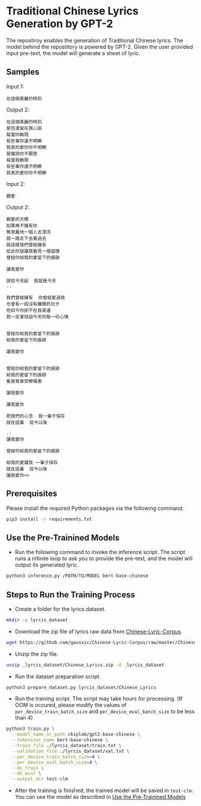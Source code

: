 # Traditional Chinese Lyrics Generation by GPT-2

The repostiroy enables the generation of Traditional Chinese lyrics. The model behind the repostitory is powered by GPT-2. Given the user provided input pre-text, the model will generate a sheet of lyric.

## Samples

Input 1:

```
在這個美麗的時刻
```

Output 2:

```
在這個美麗的時刻
是否還留在我心田
每當你齣現
有些事你還不明瞭
我真的愛你你不明瞭
是誰說你不願意
每當我齣現
有些事你還不明瞭
我真的愛你你不明瞭
```

Input 2:
```
親愛
```

Output 2:
```
親愛的方嚮
如果再不擁有你
無意義地一個人去漂流
就一路走下去看過去
就這樣我們曾經擁有
從此你就讓我看見一個迴憶
曾經你給我的愛留下的痕跡

讓我愛你

就從今天起  我就是今天
..

我們曾經擁有  你曾經愛過我
也曾有一段沒有離開的日子
但如今你卻不在我身邊
我一定會找迴今天的每一份心情


曾經你給我的愛留下的痕跡
給我的愛留下的痕跡

讓我愛你


曾經你給我的愛留下的痕跡
給我的愛留下的痕跡
隻是我承受瞭傷害

讓我愛你

讓我愛你

把我們的心念  我一輩子保存
就在這裏  從今以後

..
讓我愛你

曾經你給我的愛留下的痕跡

給我的愛讓我 一輩子保存
就在這裏  從今以後
讓我愛你<>
```

## Prerequisites

Please install the required Python packages via the following command:

```bash
pip3 install -r requirements.txt
```

## Use the Pre-Trainined Models

* Run the following command to invoke the inference script. The script runs a infinite loop to ask you to provide the pre-text, and the model will output its generated lyric.

```bash
python3 inference.py /PATH/TO/MODEL bert-base-chinese
```

## Steps to Run the Training Process

* Create a folder for the lyrics dataset.

```bash
mkdir -p lyrcis_dataset
```
* Download the zip file of lyrics raw data from [Chinese-Lyric-Corpus](https://github.com/gaussic/Chinese-Lyric-Corpus).

```bash
wget https://github.com/gaussic/Chinese-Lyric-Corpus/raw/master/Chinese_Lyrics.zip -O lyrcis_dataset/Chinese_Lyrics.zip
```

* Unzip the zip file.

```bash
unzip _lyrcis_dataset/Chinese_Lyrics.zip -d _lyrcis_dataset
```

* Run the dataset preparation script.

```bash
python3 prepare_dataset.py lyrcis_dataset/Chinese_Lyrics
```

* Run the training script. The script may take hours for processing. (If OOM is occured, please modify the values of `per_device_train_batch_size` and `per_device_eval_batch_size` to be less than 4)

```bash
python3 train.py \
  --model_name_or_path ckiplab/gpt2-base-chinese \
  --tokenizer_name bert-base-chinese \
  --train_file ./lyrcis_dataset/train.txt \
  --validation_file ./lyrcis_dataset/val.txt \
  --per_device_train_batch_size=4 \
  --per_device_eval_batch_size=4 \
  --do_train \
  --do_eval \
  --output_dir test-clm
```

* After the training is finished, the trained model will be saved in `test-clm`. You can use the model as described in [Use the Pre-Trainined Models](#use-the-pre-trainined-models)
